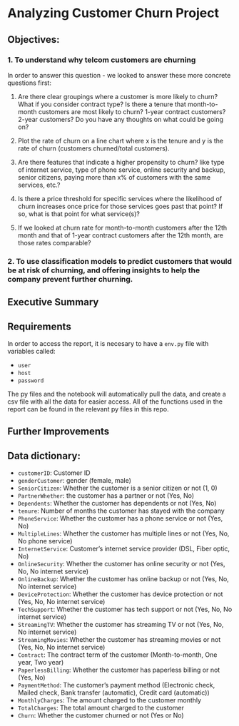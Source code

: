 # Analyzing Customer Churn Project

## Objectives:  

### 1. To understand why telcom customers are churning

In order to answer this question - we looked to answer these more concrete questions first: 

1. Are there clear groupings where a customer is more likely to churn? What if you consider contract type? Is there a tenure that month-to-month customers are most likely to churn? 1-year contract customers? 2-year customers? Do you have any thoughts on what could be going on? 

1. Plot the rate of churn on a line chart where x is the tenure and y is the rate of churn (customers churned/total customers).

1. Are there features that indicate a higher propensity to churn? like type of internet service, type of phone service, online security and backup, senior citizens, paying more than x% of customers with the same services, etc.?

1. Is there a price threshold for specific services where the likelihood of churn increases once price for those services goes past that point? If so, what is that point for what service(s)?

1. If we looked at churn rate for month-to-month customers after the 12th month and that of 1-year contract customers after the 12th month, are those rates comparable?

### 2. To use classification models to predict customers that would be at risk of churning, and offering insights to help the company prevent further churning.

## Executive Summary

## Requirements

In order to access the report, it is necesary to have a `env.py` file with  variables called:

* `user`
* `host`
* `password`

The py files and the notebook will automatically pull the data, and create a csv file with all the data for easier access. All of the functions used in the report can be found in the relevant py files in this repo. 

## Further Improvements

## Data dictionary: 

* `customerID`: Customer ID
* `genderCustomer`: gender (female, male)
* `SeniorCitizen`: Whether the customer is a senior citizen or not (1, 0)
* `PartnerWhether`: the customer has a partner or not (Yes, No)
* `Dependents`: Whether the customer has dependents or not (Yes, No)
* `tenure`: Number of months the customer has stayed with the company
* `PhoneService`: Whether the customer has a phone service or not (Yes, No)
* `MultipleLines`: Whether the customer has multiple lines or not (Yes, No, No phone service)
* `InternetService`: Customer’s internet service provider (DSL, Fiber optic, No)
* `OnlineSecurity`: Whether the customer has online security or not (Yes, No, No internet service)
* `OnlineBackup`: Whether the customer has online backup or not (Yes, No, No internet service)
* `DeviceProtection`: Whether the customer has device protection or not (Yes, No, No internet service)
* `TechSupport`: Whether the customer has tech support or not (Yes, No, No internet service)
* `StreamingTV`: Whether the customer has streaming TV or not (Yes, No, No internet service)
* `StreamingMovies`: Whether the customer has streaming movies or not (Yes, No, No internet service)
* `Contract`: The contract term of the customer (Month-to-month, One year, Two year)
* `PaperlessBilling`: Whether the customer has paperless billing or not (Yes, No)
* `PaymentMethod`: The customer’s payment method (Electronic check, Mailed check, Bank transfer (automatic), Credit card (automatic))
* `MonthlyCharges`: The amount charged to the customer monthly
* `TotalCharges`: The total amount charged to the customer
* `Churn`: Whether the customer churned or not (Yes or No)

